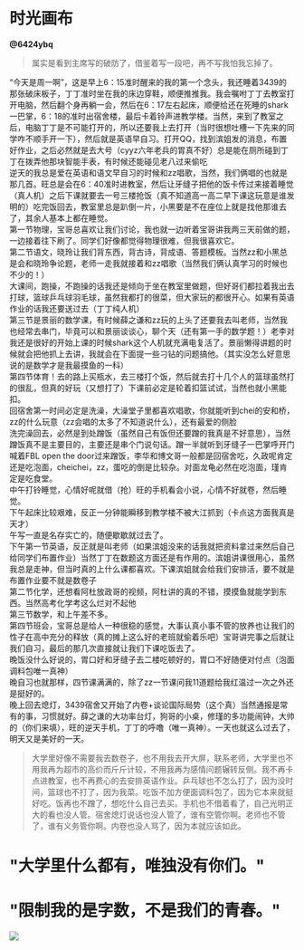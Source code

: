 # 时光画布
**@6424ybq**

>属实是看到主席写的破防了，借鉴着写一段吧，再不写我怕我忘掉了。

“今天是周一啊”，这是早上6：15准时醒来的我的第一个念头，我还睡着3439的那张破床板子，丁丁准时坐在我的床边穿鞋，顺便推推我。我会嘱咐丁丁去教室打开电脑，然后翻个身再躺一会，然后在6：17左右起床，顺便给还在死睡的shark一巴掌，6：18的准时出宿舍楼，最后卡着铃声进教学楼。当然，来到了教室之后，电脑丁丁是不可能打开的，所以还要我上去打开（当时很想吐槽一下先来的同学咋不顺手开一下），然后就是英语早自习。打开QQ，找到滨姐发的消息，布置好作业，之后必然就是去大号（cyyz六年老兵的胃真不好）总是能在厕所碰到丁丁在拨弄他那块智能手表，有时候还能碰见老八过来偷吃<br>
逆天的我总是爱在英语和语文早自习的时候和zz唱歌，当然，我们俩唱的也就是那几首。旺总是会在6：40准时进教室，然后让牙缝子把他的饭卡传过来接着睡觉（真人机）之后下课就要去一号三楼抢饭（真不知道高一高二早下课这玩意是谁发明的）吃完饭回去，教室里总是趴倒一片，小黑要是不在座位上就是找他那谁去了，其余人基本上都在睡觉。<br>
第一节物理，宝哥总喜欢让我们讨论，我也就一边听着宝哥讲我两三天前做的题，一边接着往下刷了。同学们好像都觉得物理很难，但我很喜欢它。<br>
第二节语文，晓玲让我们背东西，背古诗，背成语、答题模板。当然zz和小黑总是会和晓玲争论题，老师一走我就接着和zz唱歌（当然我们俩认真学习的时候也不少的！）<br>
大课间，跑操，不跑操的话我还是倾向于坐在教室里做题，但好哥们都拉着我出去打球，篮球乒乓球羽毛球，虽然我都打的很菜，但大家玩的都很开心。如果有英语作业的话我还要送过去（丁丁纯人机）<br>
第三节是景丽的数学课，有时候薛之谦和zz玩的上头了还要我去叫老师，当然我也经常去串门，毕竟可以和景丽谈谈心，聊个天（还有第一手的数学题！）老李对我还是很好的开始上课的时候shark这个人机就充满电复活了。景丽懒得讲题的时候就会把他抓上去讲，我就会在下面提一些刁钻的问题搞他。（其实没怎么好意思说的是数学才是我最摸鱼的一科）<br>
第四节体育！去的路上买瓶水，去三楼打个饭，然后就去打十几个人的篮球虽然打的很乱，但真的好玩（又想打了）下课前必定是轮着扣篮试试，当然也就小黑能扣。<br>
回宿舍第一时间必定是洗澡，大澡堂子里都喜欢唱歌，你就能听到chei的安和桥，zz的什么玩意（zz会唱的太多了不知道说什么），还有最爱的侧脸<br>
洗完澡回去，必然是到处蹭饭（虽然自己有饭但还要蹭的我真是不好意思），当然蹭饭真不是主要目的，主要还是串个门说句话。蹭一半就听到牙缝子一巴掌呼开门喊着FBL open the door过来蹭饭，李华和博文哥一般都是回宿舍吃，久政呢肯定还是吃泡面，cheichei，zz，蛋吃的倒是比较杂。对面龙龟必然在吃泡面，瑾肯定是吃食堂。<br>
中午打铃睡觉，心情好呢就借（抢）旺的手机看会小说，心情不好就卷，然后睡觉。<br>
下午起床比较艰难，反正一分钟能瞬移到教学楼不被大江抓到（卡点这方面我真是天才）<br>
午写一直是名存实亡的，随便歇歇就过去了。<br>
下午第一节英语，反正就是叫老师（如果滨姐没来的话我就把资料拿过来然后自己给同学们布置作业）当然丁丁在数题这方面还是有作用的。滨姐讲课很用心，虽然我总是走神，但当时真的上什么课都喜欢。下课滨姐就会给我们安排活，要不就是布置作业要不就是数卷子<br>
第二节化学，还想看阿杜放政哥的视频，阿杜讲的真的不错，摸摸鱼就能学到东西。当然高考化学考这么烂对不起他<br>
第三节数学，和上午差不多。<br>
第四节班会，宝哥总是给人一种很稳的感觉，大事认真小事不管的放养也让我们的性子在高中充分的释放（真的摊上这么好的老班就偷着乐吧）宝哥讲完事之后就让我们自习，最后的那几次直接就让我们下课吃饭去了。<br>
晚饭没什么好说的，胃口好和牙缝子去二楼吃顿好的，胃口不好随便对付点（泡面调料包唯一真神）<br>
晚自习也就那样，四节课满满的，除了zz一节课问我11道题给我红温过一次之外还是挺好的。<br>
晚上回去熄灯，3439宿舍又开始了内卷+谈论国际局势（这个真）当然通报是常有的事，习惯就好。薛之谦的大功率台灯，狗哥的小桌，修瑾的多功能闹钟，大帅的（你们来填），旺的逆天手机，丁丁的呼噜（唯一真神）。一天也就这么过去了，明天又是美好的一天。<br>

>大学里好像不需要我去数卷子，也不用我去开大屏，联系老师，大学里也不用我再为超市的高价而斤斤计较，不用我再为感情问题辗转反侧。我不再卡点进教室，也不再费心的去安排英语作业。乒乓球也不怎么打了，因为没时间，篮球也不打了，因为我菜。吃饭不加方便面调料包了，因为它本来就挺好吃。饭再也不蹭了，想吃什么自己去买。手机也不借着看了，自己光明正大的看也没人管。宿舍熄灯说话也没人管了，谁有空管你啊。老师也不管了，谁有义务管你啊。内卷也没人骂了，因为本就应该如此。<br>
# "大学里什么都有，唯独没有你们。"
# "限制我的是字数，不是我们的青春。"
![](https://cyyz.springing.top/img/64/1.png)